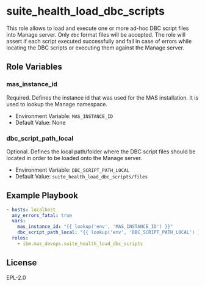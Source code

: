 suite_health_load_dbc_scripts
================

This role allows to load and execute one or more ad-hoc DBC script files into Manage server. Only `dbc` format files will be accepted. 
The role will assert if each script executed successfully and fail in case of errors while locating the DBC scripts or executing them against the Manage server.

Role Variables
--------------

### mas_instance_id
Required. Defines the instance id that was used for the MAS installation. It is used to lookup the Manage namespace.
- Environment Variable: `MAS_INSTANCE_ID`
- Default Value: None

### dbc_script_path_local
Optional. Defines the local path/folder where the DBC script files should be located in order to be loaded onto the Manage server.

- Environment Variable: `DBC_SCRIPT_PATH_LOCAL`
- Default Value: `suite_health_load_dbc_scripts/files`

Example Playbook
----------------

```yaml
- hosts: localhost
  any_errors_fatal: true
  vars:
    mas_instance_id: "{{ lookup('env', 'MAS_INSTANCE_ID') }}"
    dbc_script_path_local: "{{ lookup('env', 'DBC_SCRIPT_PATH_LOCAL') }}"
  roles:
    - ibm.mas_devops.suite_health_load_dbc_scripts
```

License
-------

EPL-2.0
